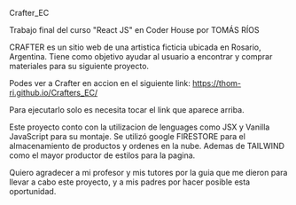 Crafter_EC

Trabajo final del curso "React JS" en Coder House por TOMÁS RÍOS

CRAFTER es un sitio web de una artistica ficticia ubicada en Rosario, Argentina. Tiene como objetivo ayudar al usuario a encontrar y comprar materiales para su siguiente proyecto.

Podes ver a Crafter en accion en el siguiente link:  https://thom-ri.github.io/Crafters_EC/

Para ejecutarlo solo es necesita tocar el link que aparece arriba.


Este proyecto conto con la utilizacion de lenguages como JSX y Vanilla JavaScript para su montaje. Se utilizó google FIRESTORE para el almacenamiento de productos y ordenes en la nube. Ademas de TAILWIND como el mayor productor de estilos para la pagina.

Quiero agradecer a mi profesor y mis tutores por la guia que me dieron para llevar a cabo este proyecto, y a mis padres por hacer posible esta oportunidad.
